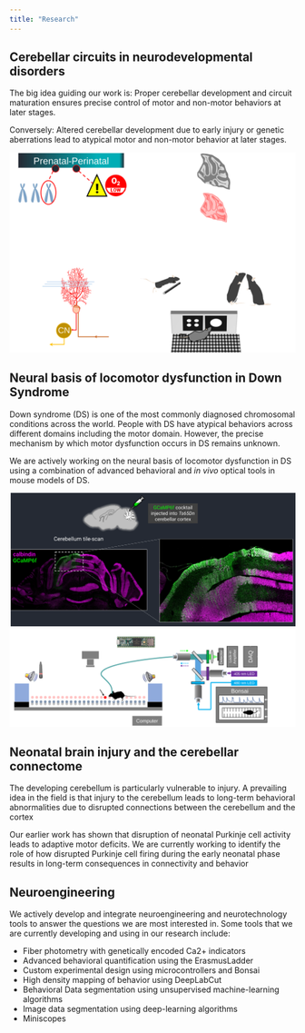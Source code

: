 ```yaml
---
title: "Research"
---
```

<section id="theme-overview">
  <div class="splash-header">
    <div class="splash-block">
      <h2>Cerebellar circuits in neurodevelopmental disorders</h2>
      <p>The big idea guiding our work is: Proper cerebellar development and circuit maturation ensures precise control of motor and non-motor behaviors at later stages.</p>
      <p>Conversely: Altered cerebellar development due to early injury or genetic aberrations lead to atypical motor and non-motor behavior at later stages.</p>
    </div>
    <div class="splash-image">
      <img src="theme-full.svg" />
    </div>
  </div>
</section>

<section id="down-syndrome">
  <div class="splash-header">
    <div class="splash-block">
      <h2>Neural basis of locomotor dysfunction in Down Syndrome</h2>
      <p>Down syndrome (DS) is one of the most commonly diagnosed chromosomal conditions across the world. People with DS have atypical behaviors across different domains including the motor domain. However, the precise mechanism by which motor dysfunction occurs in DS remains unknown.</p>
      <p>We are actively working on the neural basis of locomotor dysfunction in DS using a combination of advanced behavioral and <i>in vivo</i> optical tools in mouse models of DS.</p>
    </div>
    <div class="splash-image">
      <img src="ds-aav.svg" />
      <img src="erladd-fp.svg" />
    </div>
  </div>
</section>

<section id="injury">
  <div class="splash-header">
    <div class="splash-block">
      <h2>Neonatal brain injury and the cerebellar connectome</h2>
      <p>The developing cerebellum is particularly vulnerable to injury. A prevailing idea in the field is that injury to the cerebellum leads to long-term behavioral abnormalities due to disrupted connections between the cerebellum and the cortex</p>
      <p>Our earlier work has shown that disruption of neonatal Purkinje cell activity leads to adaptive motor deficits. We are currently working to identify the role of how disrupted Purkinje cell firing during the early neonatal phase results in long-term consequences in connectivity and behavior</p>
    </div>
  </div>
</section>

<section id="neurotech">
  <div class="splash-header">
    <div class="splash-block">
      <h2>Neuroengineering</h2>
      <p>We actively develop and integrate neuroengineering and neurotechnology tools to answer the questions we are most interested in. Some tools that we are currently developing and using in our research include:</p>
      <ul>
      <li>Fiber photometry with genetically encoded Ca2+ indicators</li>
      <li>Advanced behavioral quantification using the ErasmusLadder</li>
      <li>Custom experimental design using microcontrollers and Bonsai</li>
      <li>High density mapping of behavior using DeepLabCut</li>
      <li>Behavioral Data segmentation using unsupervised machine-learning algorithms</li>
      <li>Image data segmentation using deep-learning algorithms</li>
      <li>Miniscopes</li>
      </ul>
    </div>
  </div>
</section>